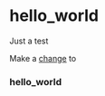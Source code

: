 # hello_world
Just a test

Make a <a href="http://gallica.bnf.fr/">change</a> to <h3>hello_world</h3>
